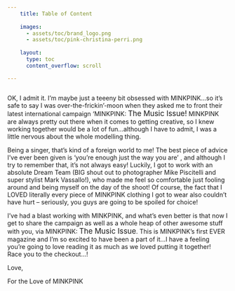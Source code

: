 ```yaml
---
    title: Table of Content
    
    images:
      - assets/toc/brand_logo.png
      - assets/toc/pink-christina-perri.png
    
    layout:
      type: toc
      content_overflow: scroll

---
```

<img class="brand-logo" width="40%" data-media-id="images:1">

OK, I admit it. I’m maybe just a teeeny bit obsessed with <span>MINKPINK</span>…so it’s safe to say I was over-the-frickin’-moon when they asked me to front their latest international campaign ‘<span>MINKPINK</span>: <big>The Music Issue!</big> <span>MINKPINK</span> are always pretty out there when it comes to getting creative, so I knew working together would be a lot of fun...although I have to admit, I was a little nervous about the whole modelling thing. 

Being a singer, that’s kind of a foreign world to me! The best piece of advice I’ve ever been given is ‘you’re enough just the way you are’ , and although I try to remember that, it’s not always easy! Luckily, I got to work with an absolute Dream Team (BIG shout out to photographer Mike Piscitelli and super stylist Mark Vassallo!), who made me feel so comfortable just fooling around and being
myself on the day of the shoot! Of course, the fact that I LOVED literally every piece of <span>MINKPINK</span> clothing I got to wear also couldn’t have hurt – seriously, you guys are going to be spoiled for choice!

I’ve had a blast working with <span>MINKPINK</span>, and what’s even better is that now I get to share the campaign as well as a whole heap of other awesome stuff with you, via <span>MINKPINK</span>: <big>The Music Issue</big>. This is <span>MINKPINK</span>’s first EVER magazine and I’m so excited to have been a part of it…I have a feeling you’re going to love reading it as much as we loved putting it together!<br>Race you to the checkout…!

Love,
<img id="signature" data-media-id="images:2" alt="">

For the Love of MINKPINK
